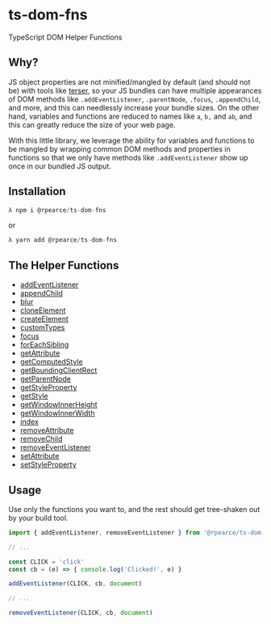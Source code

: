 # ts-dom-fns
TypeScript DOM Helper Functions

## Why?
JS object properties are not minified/mangled by default (and should not be)
with tools like [terser](https://terser.org), so your JS bundles can have
multiple appearances of DOM methods like `.addEventListener`, `.parentNode`,
`.focus`, `.appendChild`, and more, and this can needlessly increase your bundle
sizes. On the other hand, variables and functions are reduced to names like `a`,
`b,` and `ab`, and this can greatly reduce the size of your web page.

With this little library, we leverage the ability for variables and functions to
be mangled by wrapping common DOM methods and properties in functions so that we
only have methods like `.addEventListener` show up once in our bundled JS
output.

## Installation

```js
λ npm i @rpearce/ts-dom-fns
```
or
```js
λ yarn add @rpearce/ts-dom-fns
```

## The Helper Functions

* [addEventListener](./source/addEventListener.ts)
* [appendChild](./source/appendChild.ts)
* [blur](./source/blur.ts)
* [cloneElement](./source/cloneElement.ts)
* [createElement](./source/createElement.ts)
* [customTypes](./source/customTypes.ts)
* [focus](./source/focus.ts)
* [forEachSibling](./source/forEachSibling.ts)
* [getAttribute](./source/getAttribute.ts)
* [getComputedStyle](./source/getComputedStyle.ts)
* [getBoundingClientRect](./source/getBoundingClientRect.ts)
* [getParentNode](./source/getParentNode.ts)
* [getStyleProperty](./source/getStyleProperty.ts)
* [getStyle](./source/getStyle.ts)
* [getWindowInnerHeight](./source/getWindowInnerHeight.ts)
* [getWindowInnerWidth](./source/getWindowInnerWidth.ts)
* [index](./source/index.ts)
* [removeAttribute](./source/removeAttribute.ts)
* [removeChild](./source/removeChild.ts)
* [removeEventListener](./source/removeEventListener.ts)
* [setAttribute](./source/setAttribute.ts)
* [setStyleProperty](./source/setStyleProperty.ts)

## Usage
Use only the functions you want to, and the rest should get tree-shaken out by
your build tool.

```js
import { addEventListener, removeEventListener } from '@rpearce/ts-dom-fns'

// ...

const CLICK = 'click'
const cb = (e) => { console.log('Clicked!', e) }

addEventListener(CLICK, cb, document)

// ...

removeEventListener(CLICK, cb, document)
```
